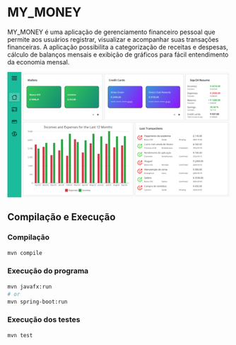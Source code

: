 # MY_MONEY
MY_MONEY é uma aplicação de gerenciamento financeiro pessoal que permite aos usuários registrar, visualizar e acompanhar suas transações financeiras. A aplicação possibilita a categorização de receitas e despesas, cálculo de balanços mensais e exibição de gráficos para fácil entendimento da economia mensal.

![Home Screen](docs/home.png)

## Compilação e Execução

### Compilação
```sh
mvn compile
```

### Execução do programa
```sh
mvn javafx:run
# or
mvn spring-boot:run
```

### Execução dos testes
```sh
mvn test
```
